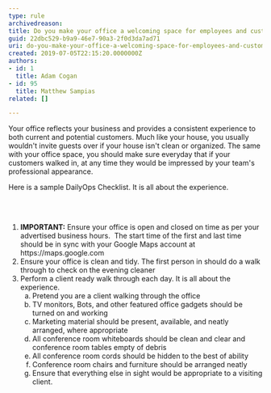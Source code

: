 ```yaml
---
type: rule
archivedreason: 
title: Do you make your office a welcoming space for employees and customers?
guid: 22dbc529-b9a9-46e7-90a3-2f0d3da7ad71
uri: do-you-make-your-office-a-welcoming-space-for-employees-and-customers
created: 2019-07-05T22:15:20.0000000Z
authors:
- id: 1
  title: Adam Cogan
- id: 95
  title: Matthew Sampias
related: []

---
```



<p class="ssw15-rteElement-P">​Your office reflects your business and provides a consistent experience to both current and potential customers.&#160;Much like your house, you usually wouldn't invite guests over if your house isn't clean or organized.&#160;The same with your office space, you should make sure everyday that if your customers walked in, at any time they would be impressed by your team's professional appearance.<br></p><p class="ssw15-rteElement-P">Here is a sample&#160;DailyOps Checklist. It is all about the experience.<br></p>
<br><excerpt class='endintro'></excerpt><br>
<p></p><ol><li>​<b>IMPORTANT&#58;</b>&#160;Ensure your office is open and closed on time as per your advertised business hours.&#160; The start time of the first and last time should be in sync with your Google Maps account at https&#58;//maps.google.com&#160;</li><li>Ensure your office is clean and tidy. The first person in should do a walk through to check on the evening cleaner</li><li>Perform a client ready walk through each day. It is all about the experience.
   <ol style="list-style-type&#58;lower-alpha;">
      <li>Pretend you are a client walking through the office</li><li>TV monitors, Bots, and other featured office gadgets should be turned on and working</li><li>Marketing material should be present, available, and neatly arranged, where appropriate</li><li>All conference room whiteboards should be clean and clear and conference room tables empty of debris</li><li>All conference room cords should be hidden to the best of ability</li><li>​Conference room chairs and furniture should be arranged neatly</li><li>Ensure that everything else in sight would be appropriate to a visiting client.</li></ol></li></ol>


